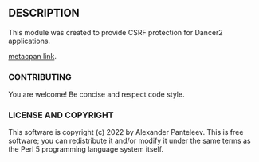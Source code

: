 ## DESCRIPTION

This module was created to provide CSRF protection for Dancer2 applications.

[metacpan link](https://metacpan.org/pod/Dancer2::Plugin::CSRFI).

### CONTRIBUTING
You are welcome! Be concise and respect code style.

### LICENSE AND COPYRIGHT

This software is copyright (c) 2022 by Alexander Panteleev. This is free software; you can redistribute it and/or modify it under the same terms as the Perl 5 programming language system itself.